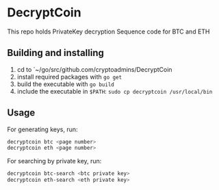 # DecryptCoin
This repo holds PrivateKey decryption Sequence code for BTC and ETH
## Building and installing
1. cd to `~/go/src/github.com/cryptoadmins/DecryptCoin
2. install required packages with `go get`
3. build the executable with `go build`
4. include the executable in `$PATH`: `sudo cp decryptcoin /usr/local/bin`

## Usage
For generating keys, run:

```bash
decryptcoin btc <page number>
decryptcoin eth <page number>
```

For searching by private key, run:
```bash
decryptcoin btc-search <btc private key>
decryptcoin eth-search <eth private key>
```
